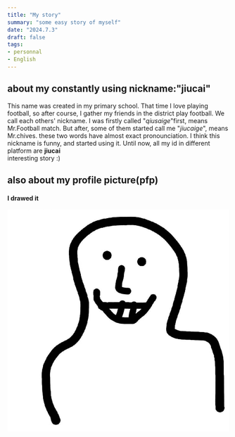 ```yaml
---
title: "My story"
summary: "some easy story of myself"
date: "2024.7.3"
draft: false
tags:
- personnal
- English
---
```

## about my constantly using nickname:"**jiucai**"
This name was created in my primary school. That time I love playing football, so after course, I gather my friends in the district play football. We call each others' nickname. I was firstly called "_qiusaige_"first, means Mr.Football match. But after, some of them started call me "_jiucaige_", means Mr.chives. these two words have almost exact pronounciation. I think this nickname is funny, and started using it. Until now, all my id in different platform are **jiucai**<br>interesting story :)

## also about my profile picture(pfp)
#### I drawed it
![Test Relative Image](./pfp.jpg)